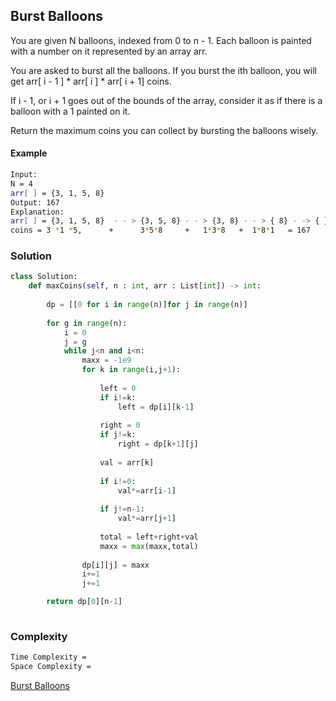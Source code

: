 ## Burst Balloons
You are given N balloons, indexed from 0 to n - 1. Each balloon is painted with a number on it represented by an array arr. 

You are asked to burst all the balloons. If you burst the ith balloon, you will get arr[ i - 1 ] * arr[ i ] * arr[ i + 1] coins. 

If i - 1, or i + 1 goes out of the bounds of the array, consider it as if there is a balloon with a 1 painted on it.

Return the maximum coins you can collect by bursting the balloons wisely.

#### Example
```bash
Input:
N = 4
arr[ ] = {3, 1, 5, 8}
Output: 167
Explanation: 
arr[ ] = {3, 1, 5, 8}  - - > {3, 5, 8} - - > {3, 8} - - > { 8} - -> { }
coins = 3 *1 *5,      +      3*5*8     +   1*3*8   +  1*8*1   = 167
```


### Solution 

```python
class Solution:
    def maxCoins(self, n : int, arr : List[int]) -> int:
        
        dp = [[0 for i in range(n)]for j in range(n)]
        
        for g in range(n):
            i = 0
            j = g
            while j<n and i<n:
                maxx = -1e9
                for k in range(i,j+1):
                    
                    left = 0
                    if i!=k: 
                        left = dp[i][k-1] 
                    
                    right = 0
                    if j!=k: 
                        right = dp[k+1][j]
                    
                    val = arr[k]
                    
                    if i!=0:
                        val*=arr[i-1]
                    
                    if j!=n-1:
                        val*=arr[j+1]
                    
                    total = left+right+val
                    maxx = max(maxx,total)
                    
                dp[i][j] = maxx
                i+=1
                j+=1

        return dp[0][n-1]
        
```
### Complexity
```bash
Time Complexity = 
Space Complexity =  
```


[Burst Balloons](https://practice.geeksforgeeks.org/problems/burst-balloons/1)
